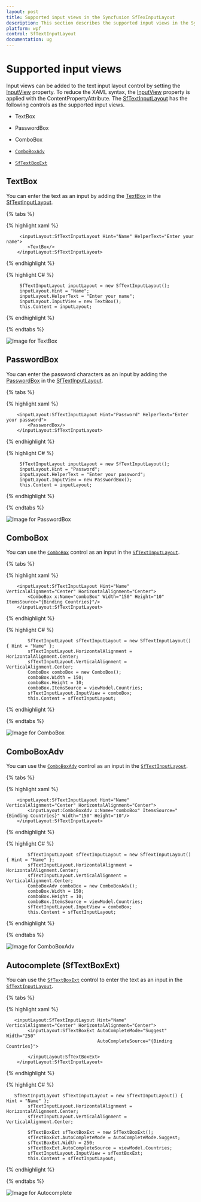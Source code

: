 ```yaml
---
layout: post
title: Supported input views in the Syncfusion SfTexInputLayout
description: This section describes the supported input views in the Syncfusion SfTextInputLayout control in WPF.
platform: wpf
control: SfTextInputLayout
documentation: ug
---
```


# Supported input views

Input views can be added to the text input layout control by setting the [InputView](https://help.syncfusion.com/cr/wpf/Syncfusion.UI.Xaml.TextInputLayout.SfTextInputLayout.html#Syncfusion_UI_Xaml_TextInputLayout_SfTextInputLayout_InputView) property. To reduce the XAML syntax, the [InputView](https://help.syncfusion.com/cr/wpf/Syncfusion.UI.Xaml.TextInputLayout.SfTextInputLayout.html#Syncfusion_UI_Xaml_TextInputLayout_SfTextInputLayout_InputView) property is applied with the ContentPropertyAttribute. The [SfTextInputLayout](https://help.syncfusion.com/cr/wpf/Syncfusion.UI.Xaml.TextInputLayout.html) has the following controls as the supported input views.

* TextBox 

* PasswordBox

* ComboBox

* [`ComboBoxAdv`](https://help.syncfusion.com/wpf/combobox/overview)

* [`SfTextBoxExt`](https://help.syncfusion.com/wpf/autocomplete/overview)

## TextBox

You can enter the text as an input by adding the [TextBox](https://docs.microsoft.com/en-us/dotnet/desktop/wpf/controls/textbox-overview?view=netframeworkdesktop-4.8) in the [SfTextInputLayout](https://help.syncfusion.com/cr/wpf/Syncfusion.UI.Xaml.TextInputLayout.html).

{% tabs %} 

{% highlight xaml %} 

         <inputLayout:SfTextInputLayout Hint="Name" HelperText="Enter your name">
            <TextBox/>
        </inputLayout:SfTextInputLayout>

{% endhighlight %}

{% highlight C# %} 

         SfTextInputLayout inputLayout = new SfTextInputLayout();
         inputLayout.Hint = "Name";
         inputLayout.HelperText = "Enter your name";
         inputLayout.InputView = new TextBox();
         this.Content = inputLayout;
			
{% endhighlight %}

{% endtabs %}

![Image for TextBox](Images/TextBox_Img.PNG)

## PasswordBox

You can enter the password characters as an input by adding the [PasswordBox](https://docs.microsoft.com/en-us/dotnet/api/system.windows.controls.passwordbox?view=netcore-3.1) in the [SfTextInputLayout](https://help.syncfusion.com/cr/wpf/Syncfusion.UI.Xaml.TextInputLayout.html).

{% tabs %} 

{% highlight xaml %} 

        <inputLayout:SfTextInputLayout Hint="Password" HelperText="Enter your password">
            <PasswordBox/>
        </inputLayout:SfTextInputLayout>

{% endhighlight %}

{% highlight C# %} 

         SfTextInputLayout inputLayout = new SfTextInputLayout();
         inputLayout.Hint = "Password";
         inputLayout.HelperText = "Enter your password";
         inputLayout.InputView = new PasswordBox();
         this.Content = inputLayout;

{% endhighlight %}

{% endtabs %}

![Image for PasswordBox](Images/PasswordBox_Img.PNG)

## ComboBox

You can use the [`ComboBox`](https://docs.microsoft.com/en-us/dotnet/desktop/wpf/controls/combobox?view=netframeworkdesktop-4.8) control as an input in the [`SfTextInputLayout`](https://help.syncfusion.com/cr/wpf/Syncfusion.UI.Xaml.TextInputLayout.html).

{% tabs %} 

{% highlight xaml %} 

        <inputLayout:SfTextInputLayout Hint="Name" VerticalAlignment="Center" HorizontalAlignment="Center">
            <ComboBox x:Name="comboBox" Width="150" Height="10"  ItemsSource="{Binding Countries}"/>
        </inputLayout:SfTextInputLayout>

{% endhighlight %}

{% highlight C# %} 

            SfTextInputLayout sfTextInputLayout = new SfTextInputLayout() { Hint = "Name" };
            sfTextInputLayout.HorizontalAlignment = HorizontalAlignment.Center;
            sfTextInputLayout.VerticalAlignment = VerticalAlignment.Center;
            ComboBox comboBox = new ComboBox();
            comboBox.Width = 150;
            comboBox.Height = 10;
            comboBox.ItemsSource = viewModel.Countries;
            sfTextInputLayout.InputView = comboBox;
            this.Content = sfTextInputLayout;

{% endhighlight %}

{% endtabs %}

![Image for ComboBox](Images/ComboBox_Image.PNG)

## ComboBoxAdv

You can use the [`ComboBoxAdv`](https://help.syncfusion.com/wpf/combobox/overview) control as an input in the [`SfTextInputLayout`](https://help.syncfusion.com/cr/wpf/Syncfusion.UI.Xaml.TextInputLayout.html).

{% tabs %} 

{% highlight xaml %} 

        <inputLayout:SfTextInputLayout Hint="Name" VerticalAlignment="Center" HorizontalAlignment="Center">
            <inputLayout:ComboBoxAdv x:Name="comboBox" ItemsSource="{Binding Countries}" Width="150" Height="10"/>
        </inputLayout:SfTextInputLayout>

{% endhighlight %}

{% highlight C# %} 

            SfTextInputLayout sfTextInputLayout = new SfTextInputLayout() { Hint = "Name" };
            sfTextInputLayout.HorizontalAlignment = HorizontalAlignment.Center;
            sfTextInputLayout.VerticalAlignment = VerticalAlignment.Center;
            ComboBoxAdv comboBox = new ComboBoxAdv();
            comboBox.Width = 150;
            comboBox.Height = 10;
            comboBox.ItemsSource = viewModel.Countries;
            sfTextInputLayout.InputView = comboBox;
            this.Content = sfTextInputLayout;

{% endhighlight %}

{% endtabs %}

![Image for ComboBoxAdv](Images/ComboBoxAdv_Image.PNG)

## Autocomplete (SfTextBoxExt)

You can use the [`SfTextBoxExt`](https://help.syncfusion.com/wpf/autocomplete/overview) control to enter the text as an input in the [`SfTextInputLayout`](https://help.syncfusion.com/cr/wpf/Syncfusion.UI.Xaml.TextInputLayout.html).

{% tabs %} 

{% highlight xaml %} 

       <inputLayout:SfTextInputLayout Hint="Name" VerticalAlignment="Center" HorizontalAlignment="Center">
            <inputLayout:SfTextBoxExt AutoCompleteMode="Suggest" Width="250" 
                                      AutoCompleteSource="{Binding Countries}">

            </inputLayout:SfTextBoxExt>
        </inputLayout:SfTextInputLayout>

{% endhighlight %}

{% highlight C# %} 

       SfTextInputLayout sfTextInputLayout = new SfTextInputLayout() { Hint = "Name" };
            sfTextInputLayout.HorizontalAlignment = HorizontalAlignment.Center;
            sfTextInputLayout.VerticalAlignment = VerticalAlignment.Center;

            SfTextBoxExt sfTextBoxExt = new SfTextBoxExt();
            sfTextBoxExt.AutoCompleteMode = AutoCompleteMode.Suggest;
            sfTextBoxExt.Width = 250;
            sfTextBoxExt.AutoCompleteSource = viewModel.Countries;
            sfTextInputLayout.InputView = sfTextBoxExt;
            this.Content = sfTextInputLayout;

{% endhighlight %}

{% endtabs %}

![Image for Autocomplete](Images/SfTextboxExt.PNG)